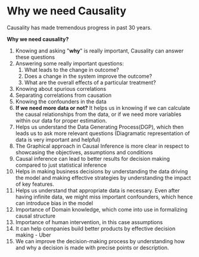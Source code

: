 # Why we need Causality

Causality has made tremendous progress in past 30 years. 

**Why we need causality?**

1. Knowing and asking "**why**" is really important, Causality can answer these questions
2. Answering some really important questions: 
   1. What leads to the change in outcome?
   2. Does a change in the system improve the outcome?
   3.  What are the overall effects of a particular treatment?
3. Knowing about spurious correlations
4. Separating correlations from causation
5. Knowing the confounders in the data
6. **If we need more data or not?** It helps us in knowing if we can calculate the causal relationships from the data, or if we need more variables within our data for proper estimation.
7. Helps us understand the Data Generating Process\(DGP\), which then leads us to ask more relevant questions \(Diagramatic representation of data is very important and helpful\)
8. The Graphical approach in Causal Inference is more clear in respect to showcasing the objectives, assumptions and conditions
9. Causal inference can lead to better results for decision making compared to just statistical inference
10. Helps in making business decisions by understanding the data driving the model and making effective strategies by understanding the impact of key features.
11. Helps us understand that appropriate data is necessary. Even after having infinite data, we might miss important confounders, which hence can introduce bias in the model
12. Importance of Domain knowledge, which come into use in formalizing causal structure
13. Importance of human intervention, in this case assumptions
14. It can help companies build better products by effective decision making - Uber
15. We can improve the decision-making process by understanding how and why a decision is made with precise points or description.

